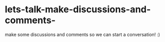 # lets-talk-make-discussions-and-comments- 
make some discussions and comments so we can start a conversation! :) 
